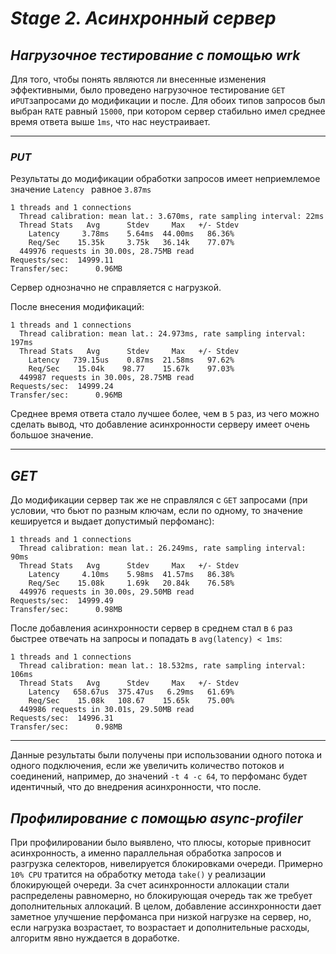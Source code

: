 

# *Stage 2. Асинхронный сервер*

## *Нагрузочное тестирование с помощью wrk* 

Для того, чтобы понять являются ли внесенные изменения эффективными, было проведено нагрузочное тестирование `GET`  и`PUT`запросами до модификации и после. Для обоих типов запросов был выбран `RATE` равный `15000`, при котором сервер стабильно имел среднее время ответа выше `1ms`, что нас неустраивает.  

<hr>

### *PUT*

Результаты до модификации обработки запросов имеет неприемлемое значение `Latency ` равное `3.87ms`

```
1 threads and 1 connections
  Thread calibration: mean lat.: 3.670ms, rate sampling interval: 22ms
  Thread Stats   Avg      Stdev     Max   +/- Stdev
    Latency     3.78ms    5.64ms  44.00ms   86.36%
    Req/Sec    15.35k     3.75k   36.14k    77.07%
  449976 requests in 30.00s, 28.75MB read
Requests/sec:  14999.11
Transfer/sec:      0.96MB
```

Сервер однозначно не справляется с нагрузкой. 

После внесения модификаций:

```
1 threads and 1 connections
  Thread calibration: mean lat.: 24.973ms, rate sampling interval: 197ms
  Thread Stats   Avg      Stdev     Max   +/- Stdev
    Latency   739.15us    0.87ms  21.58ms   97.62%
    Req/Sec    15.04k    98.77    15.67k    97.03%
  449987 requests in 30.00s, 28.75MB read
Requests/sec:  14999.24
Transfer/sec:      0.96MB
```

Среднее время ответа стало лучшее более, чем в `5` раз, из чего можно сделать вывод, что добавление асинхронности серверу имеет очень большое значение.

<hr>

## *GET*

До модификации сервер так же не справлялся с `GET` запросами (при условии, что бьют по разным ключам, если по одному, то значение кешируется и выдает допустимый перфоманс):

```
1 threads and 1 connections
  Thread calibration: mean lat.: 26.249ms, rate sampling interval: 90ms
  Thread Stats   Avg      Stdev     Max   +/- Stdev
    Latency     4.10ms    5.98ms  41.57ms   86.38%
    Req/Sec    15.08k     1.69k   20.84k    76.58%
  449976 requests in 30.00s, 29.50MB read
Requests/sec:  14999.49
Transfer/sec:      0.98MB
```

После добавления асинхронности сервер в среднем стал в `6` раз быстрее отвечать на запросы и попадать в `avg(latency) < 1ms`:

```
1 threads and 1 connections
  Thread calibration: mean lat.: 18.532ms, rate sampling interval: 106ms
  Thread Stats   Avg      Stdev     Max   +/- Stdev
    Latency   658.67us  375.47us   6.29ms   61.69%
    Req/Sec    15.08k   108.67    15.65k    75.00%
  449986 requests in 30.01s, 29.50MB read
Requests/sec:  14996.31
Transfer/sec:      0.98MB
```


<hr>

Данные результаты были получены при использовании одного потока и одного подключения, если же увеличить количество потоков и соединений, например, до значений `-t 4 -c 64`, то перфоманс будет идентичный, что до внедрения асинхронности, что после.

## *Профилирование с помощью async-profiler*

При профилировании было выявлено, что плюсы, которые привносит асинхронность, а именно параллельная обработка запросов и разгрузка селекторов, нивелируется блокировками очереди. Примерно `10% CPU` тратится на обработку метода `take()` у реализации блокирующей очереди. За счет асинхронности аллокации стали распределены равномерно, но блокирующая очередь так же требует дополнительных аллокаций. В целом, добавление ассинхронности дает заметное улучшение перфоманса при низкой нагрузке на сервер, но, если нагрузка возрастает, то возрастает и дополнительные расходы, алгоритм явно нуждается в доработке.